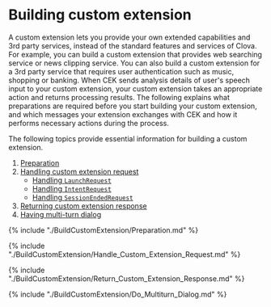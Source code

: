 # Building custom extension

A custom extension lets you provide your own extended capabilities and 3rd party services, instead of the standard features and services of Clova. For example, you can build a custom extension that provides web searching service or news clipping service. You can also build a custom extension for a 3rd party service that requires user authentication such as music, shopping or banking. When CEK sends analysis details of user's speech input to your custom extension, your custom extension takes an appropriate action and returns processing results. The following explains what preparations are required before you start building your custom extension, and which messages your extension exchanges with CEK and how it performs necessary actions during the process.

The following topics provide essential information for building a custom extension.

1. [Preparation](#Preparation)
2. [Handling custom extension request](#HandleCustomExtensionRequest)
   * [Handling `LaunchRequest`](#HandleLaunchRequest)
   * [Handling `IntentRequest`](#HandleIntentRequest)
   * [Handling `SessionEndedRequest`](#HandleSessionEndedRequest)
3. [Returning custom extension response](#ReturnCustomExtensionResponse)
4. [Having multi-turn dialog](#DoMultiturnDialog)

{% include "./BuildCustomExtension/Preparation.md" %}

{% include "./BuildCustomExtension/Handle_Custom_Extension_Request.md" %}

{% include "./BuildCustomExtension/Return_Custom_Extension_Response.md" %}

{% include "./BuildCustomExtension/Do_Multiturn_Dialog.md" %}